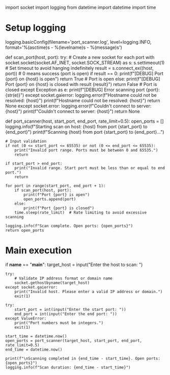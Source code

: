 import socket 
import logging
from datetime import datetime
import time

# Setup logging
logging.basicConfig(filename='port_scanner.log', level=logging.INFO,  
                    format='%(asctime)s - %(levelname)s - %(message)s')

def scan_port(host, port):
    try:
        # Create a new socket for each port
        with socket.socket(socket.AF_INET, socket.SOCK_STREAM) as s:
            s.settimeout(1)  # Set timeout to avoid hanging indefinitely
            result = s.connect_ex((host, port))  # 0 means success (port is open)
            if result == 0:
                print(f"[DEBUG] Port {port} on {host} is open")
                return True  # Port is open
            else:
                print(f"[DEBUG] Port {port} on {host} is closed with result {result}")
                return False  # Port is closed
    except Exception as e:
        print(f"[DEBUG] Error scanning port {port}: {str(e)}")
    except socket.gaierror:
        logging.error(f"Hostname could not be resolved: {host}")
        print(f"Hostname could not be resolved: {host}")
        return None
    except socket.error:
        logging.error(f"Couldn't connect to server: {host}")
        print(f"Couldn't connect to server: {host}")
        return None

def port_scanner(host, start_port, end_port, rate_limit=0.5):
    open_ports = []
    logging.info(f"Starting scan on host: {host} from port {start_port} to {end_port}")
    print(f"Scanning {host} from port {start_port} to {end_port}...")
    
    # Input validation
    if not (0 <= start_port <= 65535) or not (0 <= end_port <= 65535):
        print("Invalid port range. Ports must be between 0 and 65535.")
        return

    if start_port > end_port:
        print("Invalid range. Start port must be less than or equal to end port.")
        return

    for port in range(start_port, end_port + 1):
        if scan_port(host, port):
            print(f"Port {port} is open")
            open_ports.append(port)
        else:
            print(f"Port {port} is closed")
        time.sleep(rate_limit)  # Rate limiting to avoid excessive scanning

    logging.info(f"Scan complete. Open ports: {open_ports}")
    return open_ports

# Main execution
if __name__ == "__main__":
    target_host = input("Enter the host to scan: ")
    
    try:
        # Validate IP address format or domain name
        socket.gethostbyname(target_host)
    except socket.gaierror:
        print("Invalid host. Please enter a valid IP address or domain.")
        exit(1)
    
    try:
        start_port = int(input("Enter the start port: "))
        end_port = int(input("Enter the end port: "))
    except ValueError:
        print("Port numbers must be integers.")
        exit(1)

    start_time = datetime.now()
    open_ports = port_scanner(target_host, start_port, end_port, rate_limit=0.5)
    end_time = datetime.now()

    print(f"\nScanning completed in {end_time - start_time}. Open ports: {open_ports}")
    logging.info(f"Scan duration: {end_time - start_time}")
